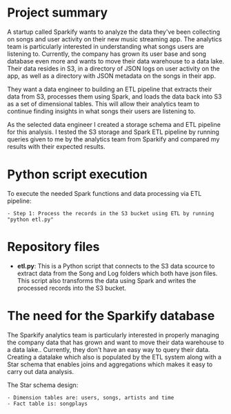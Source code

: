 # Project summary

A startup called Sparkify wants to analyze the data they've been collecting on songs and user activity on their new music streaming app. The analytics team is particularly interested in understanding what songs users are listening to. Currently, the company has grown its user base and song database even more and wants to move their data warehouse to a data lake. Their data resides in S3, in a directory of JSON logs on user activity on the app, as well as a directory with JSON metadata on the songs in their app.

They want a data engineer to building an ETL pipeline that extracts their data from S3, processes them using Spark, and loads the data back into S3 as a set of dimensional tables. This will allow their analytics team to continue finding insights in what songs their users are listening to.

As the selected data engineer I created a storage schema and ETL pipeline for this analysis. I tested the S3 storage and Spark ETL pipeline by running queries given to me by the analytics team from Sparkify and compared my results with their expected results.


# Python script execution

To execute the needed Spark functions and data processing via ETL pipeline:

    - Step 1: Process the records in the S3 bucket using ETL by running "python etl.py"

# Repository files
* **etl.py**: This is a Python script that connects to the S3 data scource to extract data from the Song and Log folders which both have json files. This script also transforms the data using Spark and writes the processed records into the S3 bucket.

# The need for the Sparkify database

The Sparkify analytics team is particularly interested in properly managing the company data that has grown and want to move their data warehouse to a data lake.. Currently, they don't have an easy way to query their data. Creating a datalake which also is populated by the ETL system along with a Star schema that enables joins and aggregations which makes it easy to carry out data analysis.

The Star schema design:

    - Dimension tables are: users, songs, artists and time
    - Fact table is: songplays
